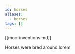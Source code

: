 ```yaml
---
id: horses
aliases:
  - horses
tags: []
---
```


[[moc-inventions.md]]

Horses were bred around lorem
